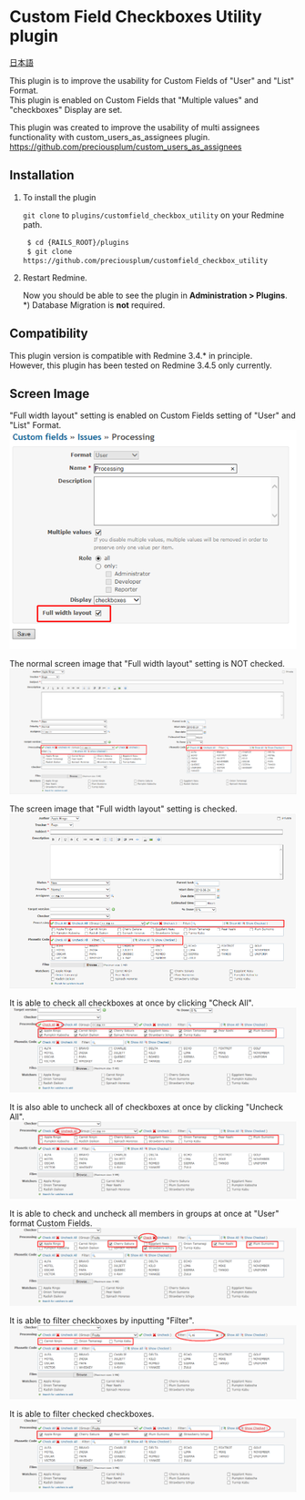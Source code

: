 # Custom Field Checkboxes Utility plugin
[日本語](README_Ja.md)

This plugin is to improve the usability for Custom Fields of "User" and "List" Format.  
This plugin is enabled on Custom Fields that "Multiple values" and "checkboxes" Display are set.

This plugin was created to improve the usability of multi assignees functionality with custom_users_as_assignees plugin.
https://github.com/preciousplum/custom_users_as_assignees

## Installation

1. To install the plugin

    `git clone` to `plugins/customfield_checkbox_utility` on your Redmine path.

        $ cd {RAILS_ROOT}/plugins
        $ git clone https://github.com/preciousplum/customfield_checkbox_utility

2. Restart Redmine.

    Now you should be able to see the plugin in **Administration > Plugins**.  
    *) Database Migration is **not** required.

## Compatibility
This plugin version is compatible with Redmine 3.4.* in principle.  
However, this plugin has been tested on Redmine 3.4.5 only currently.

## Screen Image
"Full width layout" setting is enabled on Custom Fields setting of "User" and "List" Format.
![Screen Image](assets/images/FullWidthLayout.png)  

The normal screen image that "Full width layout" setting is NOT checked.  
![Screen Image](assets/images/Normal.png)  

The screen image that "Full width layout" setting is checked.  
![Screen Image](assets/images/Wide.png)  

It is able to check all checkboxes at once by clicking "Check All".  
![Screen Image](assets/images/CheckAll.png)  

It is also able to uncheck all of checkboxes at once by clicking "Uncheck All".  
![Screen Image](assets/images/UncheckAll.png)  

It is able to check and uncheck all members in groups at once at "User" format Custom Fields. 
![Screen Image](assets/images/CheckGroup.png)  

It is able to filter checkboxes by inputting "Filter".  
![Screen Image](assets/images/Filter.png)  

It is able to filter checked checkboxes.  
![Screen Image](assets/images/ShowChecked.png)  
